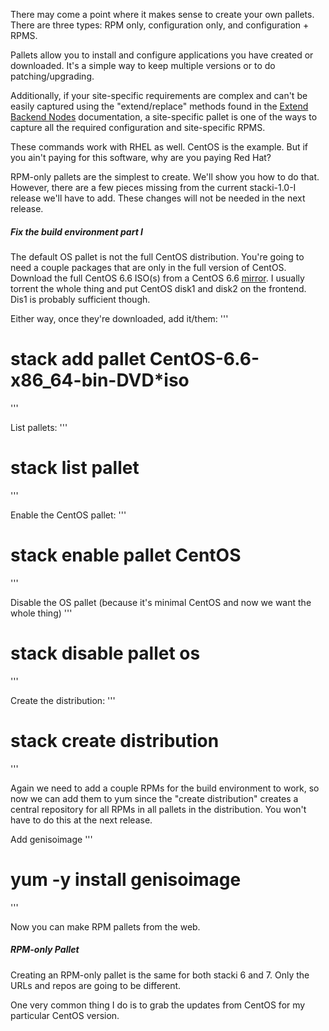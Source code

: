 There may come a point where it makes sense to create your own pallets. There are three types: RPM only, configuration only, and configuration + RPMS.

Pallets allow you to install and configure applications you have created or downloaded. It's a simple way to keep multiple versions or to do patching/upgrading.

Additionally, if your site-specific requirements are complex and can't be easily captured using the "extend/replace" methods found in the [Extend Backend Nodes](https://github.com/StackIQ/stacki/wiki/Extend-Backend-Nodes) documentation, a site-specific pallet is one of the ways to capture all the required configuration and site-specific RPMS.

These commands work with RHEL as well. CentOS is the example. But if you ain't paying for this software, why are you paying Red Hat?

RPM-only pallets are the simplest to create. We'll show you how to do that. However, there are a few pieces missing from the current stacki-1.0-I release we'll have to add. These changes will not be needed in the next release. 

##### Fix the build environment part I

The default OS pallet is not the full CentOS distribution. You're going to need a couple packages that are only in the full version of CentOS. Download the full CentOS 6.6 ISO(s) from a CentOS 6.6 [mirror](http://isoredirect.centos.org/centos/6/isos/x86_64/). I usually torrent the whole thing and put CentOS disk1 and disk2 on the frontend. Dis1 is probably sufficient though.

Either way, once they're downloaded, add it/them:
'''
# stack add pallet CentOS-6.6-x86_64-bin-DVD*iso
'''

List pallets:
'''
# stack list pallet
'''

Enable the CentOS pallet:
'''
# stack enable pallet CentOS
'''

Disable the OS pallet (because it's minimal CentOS and now we want the whole thing)
'''
# stack disable pallet os
'''

Create the distribution:
'''
# stack create distribution
'''

Again we need to add a couple RPMs for the build environment to work, so now we can add them to yum since the "create distribution" creates a central repository for all RPMs in all pallets in the distribution. You won't have to do this at the next release. 

Add genisoimage
'''
# yum -y install genisoimage
'''

Now you can make RPM pallets from the web.

##### RPM-only Pallet

Creating an RPM-only pallet is the same for both stacki 6 and 7. Only the URLs and repos are going to be different. 

One very common thing I do is to grab the updates from CentOS for my particular CentOS version.



